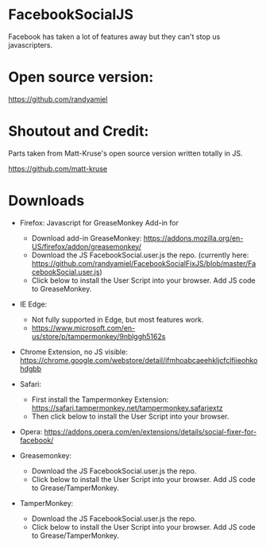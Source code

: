 # FacebookSocialJS
Facebook has taken a lot of features away but they can't stop us javascripters.

Open source version:
=============================
https://github.com/randyamiel

Shoutout and Credit:
===============================
Parts taken from Matt-Kruse's open source version written totally in JS. 

https://github.com/matt-kruse

# Downloads

- Firefox: Javascript for GreaseMonkey Add-in for  
    - Download add-in GreaseMonkey: https://addons.mozilla.org/en-US/firefox/addon/greasemonkey/
    - Download the JS FacebookSocial.user.js the repo. (currently here: https://github.com/randyamiel/FacebookSocialFixJS/blob/master/FacebookSocial.user.js)
    - Click below to install the User Script into your browser. Add JS code to GreaseMonkey.
- IE Edge: 
   - Not fully supported in Edge, but most features work.
   - https://www.microsoft.com/en-us/store/p/tampermonkey/9nblggh5162s
- Chrome Extension, no JS visible: https://chrome.google.com/webstore/detail/ifmhoabcaeehkljcfclfiieohkohdgbb
- Safari: 
   - First install the Tampermonkey Extension: https://safari.tampermonkey.net/tampermonkey.safariextz
   - Then click below to install the User Script into your browser.
- Opera: https://addons.opera.com/en/extensions/details/social-fixer-for-facebook/

- Greasemonkey:
    - Download the JS FacebookSocial.user.js the repo.
    - Click below to install the User Script into your browser. Add JS code to Grease/TamperMonkey.
- TamperMonkey: 
    - Download the JS FacebookSocial.user.js the repo.
    - Click below to install the User Script into your browser. Add JS code to Grease/TamperMonkey.
